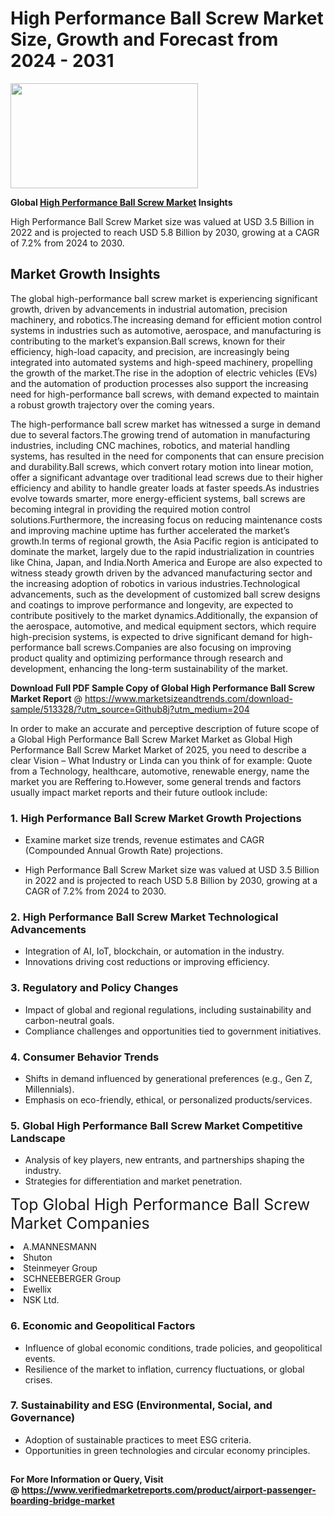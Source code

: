<H1>High Performance Ball Screw Market Size, Growth and Forecast from 2024 - 2031</H1><img class="aligncenter size-medium wp-image-584254" src="https://thirdeyenews.in/wp-content/uploads/2024/09/Global-Market-Research-300x168.jpeg" alt="" width="300" height="168" /><p><strong>Global&nbsp;<a href="https://www.marketsizeandtrends.com/download-sample/513328/?utm_source=Github8j?utm_medium=204">High Performance Ball Screw Market</a> Insights</strong></p><p>High Performance Ball Screw Market size was valued at USD 3.5 Billion in 2022 and is projected to reach USD 5.8 Billion by 2030, growing at a CAGR of 7.2% from 2024 to 2030.</p><p><h2>Market Growth Insights</h2> <p>The global high-performance ball screw market is experiencing significant growth, driven by advancements in industrial automation, precision machinery, and robotics.The increasing demand for efficient motion control systems in industries such as automotive, aerospace, and manufacturing is contributing to the market’s expansion.Ball screws, known for their efficiency, high-load capacity, and precision, are increasingly being integrated into automated systems and high-speed machinery, propelling the growth of the market.The rise in the adoption of electric vehicles (EVs) and the automation of production processes also support the increasing need for high-performance ball screws, with demand expected to maintain a robust growth trajectory over the coming years.</p> <p>The high-performance ball screw market has witnessed a surge in demand due to several factors.The growing trend of automation in manufacturing industries, including CNC machines, robotics, and material handling systems, has resulted in the need for components that can ensure precision and durability.Ball screws, which convert rotary motion into linear motion, offer a significant advantage over traditional lead screws due to their higher efficiency and ability to handle greater loads at faster speeds.As industries evolve towards smarter, more energy-efficient systems, ball screws are becoming integral in providing the required motion control solutions.Furthermore, the increasing focus on reducing maintenance costs and improving machine uptime has further accelerated the market’s growth.In terms of regional growth, the Asia Pacific region is anticipated to dominate the market, largely due to the rapid industrialization in countries like China, Japan, and India.North America and Europe are also expected to witness steady growth driven by the advanced manufacturing sector and the increasing adoption of robotics in various industries.Technological advancements, such as the development of customized ball screw designs and coatings to improve performance and longevity, are expected to contribute positively to the market dynamics.Additionally, the expansion of the aerospace, automotive, and medical equipment sectors, which require high-precision systems, is expected to drive significant demand for high-performance ball screws.Companies are also focusing on improving product quality and optimizing performance through research and development, enhancing the long-term sustainability of the market.<p><span class=""><strong>Download Full PDF Sample Copy of Global High Performance Ball Screw Market Report</strong> @ <a href="https://www.marketsizeandtrends.com/download-sample/513328/?utm_source=Github8j?utm_medium=204" target="_blank">https://www.marketsizeandtrends.com/download-sample/513328/?utm_source=Github8j?utm_medium=204</a></span></p><p>In order to make an accurate and perceptive description of future scope of a Global&nbsp;High Performance Ball Screw Market Market as Global&nbsp;High Performance Ball Screw Market Market of 2025, you need to describe a clear Vision &ndash; What Industry or Linda can you think of for example: Quote from a Technology, healthcare, automotive, renewable energy, name the market you are Reffering to.However, some general trends and factors usually impact market reports and their future outlook include:</p><h3>1.&nbsp;<strong>High Performance Ball Screw Market Growth Projections</strong></h3><ul><li>Examine market size trends, revenue estimates and CAGR (Compounded Annual Growth Rate) projections.</li><li><p>High Performance Ball Screw Market size was valued at USD 3.5 Billion in 2022 and is projected to reach USD 5.8 Billion by 2030, growing at a CAGR of 7.2% from 2024 to 2030.</p></li></ul><h3>2.&nbsp;<strong>High Performance Ball Screw Market Technological Advancements</strong></h3><ul><li>Integration of AI, IoT, blockchain, or automation in the industry.</li><li>Innovations driving cost reductions or improving efficiency.</li></ul><h3>3.&nbsp;<strong>Regulatory and Policy Changes</strong></h3><ul><li>Impact of global and regional regulations, including sustainability and carbon-neutral goals.</li><li>Compliance challenges and opportunities tied to government initiatives.</li></ul><h3>4.&nbsp;<strong>Consumer Behavior Trends</strong></h3><ul><li>Shifts in demand influenced by generational preferences (e.g., Gen Z, Millennials).</li><li>Emphasis on eco-friendly, ethical, or personalized products/services.</li></ul><h3>5.&nbsp;<strong>Global High Performance Ball Screw Market Competitive Landscape</strong></h3><ul><li>Analysis of key players, new entrants, and partnerships shaping the industry.</li><li>Strategies for differentiation and market penetration.</li></ul><p data-pm-slice="1 1 []"><span style="color: inherit; font-family: inherit; font-size: 25px;">Top Global High Performance Ball Screw Market Companies</span></p><div class="" data-test-id=""><p><li>A.MANNESMANN</li><li> Shuton</li><li> Steinmeyer Group</li><li> SCHNEEBERGER Group</li><li> Ewellix</li><li> NSK Ltd.</li></p></div><h3>6.&nbsp;<strong>Economic and Geopolitical Factors</strong></h3><ul><li>Influence of global economic conditions, trade policies, and geopolitical events.</li><li>Resilience of the market to inflation, currency fluctuations, or global crises.</li></ul><h3>7.&nbsp;<strong>Sustainability and ESG (Environmental, Social, and Governance)</strong></h3><ul><li>Adoption of sustainable practices to meet ESG criteria.</li><li>Opportunities in green technologies and circular economy principles.</li></ul><h2><strong style="font-size: 14px;">For More Information or Query, Visit @&nbsp;</strong><a style="background-color: #ffffff; font-size: 14px;" href="https://www.marketsizeandtrends.com/report/high-performance-ball-screw-market/" target="_blank">https://www.verifiedmarketreports.com/product/airport-passenger-boarding-bridge-market</a></h2>